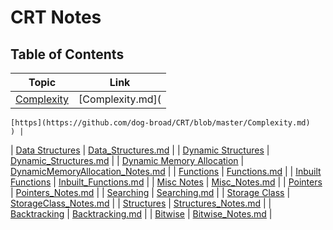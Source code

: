 # CRT Notes

## Table of Contents

| Topic | Link |
| --- | --- |
| [Complexity](#complexity) | [Complexity.md](
    [https](https://github.com/dog-broad/CRT/blob/master/Complexity.md)
    ) |
| [Data Structures](#data-structures) | [Data_Structures.md](
    [https](https://github.com/dog-broad/CRT/blob/master/Data_Structures.md)
    ) |
| [Dynamic Structures](#dynamic-structures) | [Dynamic_Structures.md](
    [https](https://github.com/dog-broad/CRT/blob/master/Dynamic_Structures.md)
    ) |
| [Dynamic Memory Allocation](#dynamic-memory-allocation) | [DynamicMemoryAllocation_Notes.md](
    [https](https://github.com/dog-broad/CRT/blob/master/DynamicMemoryAllocation_Notes.md)
    ) |
| [Functions](#functions) | [Functions.md](
    [https](https://github.com/dog-broad/CRT/blob/master/Functions.md)
    ) |
| [Inbuilt Functions](#inbuilt-functions) | [Inbuilt_Functions.md](
    [https](https://github.com/dog-broad/CRT/blob/master/Inbuilt_Functions.md)
    ) |
| [Misc Notes](#misc-notes) | [Misc_Notes.md](
    [https](https://github.com/dog-broad/CRT/blob/master/Misc_Notes.md)
    ) |
| [Pointers](#pointers) | [Pointers_Notes.md](
    [https](https://github.com/dog-broad/CRT/blob/master/Pointers_Notes.md)
    ) |
| [Searching](#searching) | [Searching.md](
    [https](https://github.com/dog-broad/CRT/blob/master/Searching.md)
    ) |
| [Storage Class](#storage-class) | [StorageClass_Notes.md](
    [https](https://github.com/dog-broad/CRT/blob/master/StorageClass_Notes.md)
    ) |
| [Structures](#structures) | [Structures_Notes.md](
    [https](https://github.com/dog-broad/CRT/blob/master/Structures_Notes.md)
    ) |
| [Backtracking](#backtracking) | [Backtracking.md](
    [https](https://github.com/dog-broad/CRT/blob/master/Backtracking.md)
    ) |
| [Bitwise](#bitwise) | [Bitwise_Notes.md](
    [https](https://github.com/dog-broad/CRT/blob/master/Bitwise_Notes.md)
    ) |

